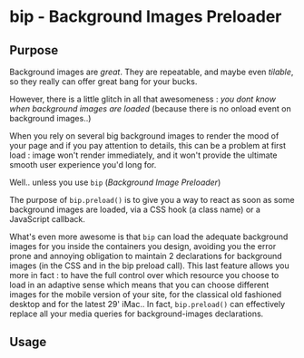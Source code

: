 bip - Background Images Preloader
=================================

Purpose
-------
Background images are _great_. They are repeatable, and maybe even _tilable_, so they really can offer great bang for your bucks.

However, there is a little glitch in all that awesomeness : _you dont know when background images are loaded_ (because there is no onload event on background images..)

When you rely on several big background images to render the mood of your page and if you pay attention to details, this can be a problem at first load : image won't render immediately, and it won't provide the ultimate smooth user experience you'd long for.

Well.. unless you use `bip` (_Background Image Preloader_)

The purpose of `bip.preload()` is to give you a way to react as soon as some background images are loaded, via a CSS hook (a class name) or a JavaScript callback.

What's even more awesome is that `bip` can load the adequate background images for you inside the containers you design, avoiding you the error prone and annoying obligation to maintain 2 declarations for background images (in the CSS and in the bip preload call).
This last feature allows you more in fact : to have the full control over which resource you choose to load in an adaptive sense which means that you can choose different images for the mobile version of your site, for the classical old fashioned desktop and for the latest 29' iMac.. In fact, `bip.preload()` can effectively replace all your media queries for background-images declarations.

Usage
-----

